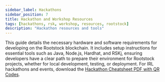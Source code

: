 ```yaml
---
sidebar_label: Hackathons 
sidebar_position: 7
title: Hackathon and Workshop Resources
tags: [hackathons, rsk, workshop, resources, rootstock]
description: "Hackathon resources and tools"
---
```


This guide details the necessary hardware and software requirements for developing on the Rootstock blockchain. It includes setup instructions for essential tools such as Java, Node.js, Hardhat, and RSKj, ensuring developers have a clear path to prepare their environment for Rootstock projects, whether for local development, testing, or deployment. For IRL hackathons and events, download the [Hackathon Cheatsheet PDF with QR Codes](/rootstock-cheatsheet.pdf).

<Card
  title="Prerequisites"
  description="Prerequisites for developing on Rootstock."
  link="/developers/requirements/"
/>

<br></br>

<Card
  title="Rootstock Hackathon Cheatsheet"
  description="The Rootstock Hackathon Cheatsheet is a concise reference guide for developers aiming to deploy decentralized applications (dApps) on the Rootstock network."
  link="https://cheatography.com/devrelrootstock/cheat-sheets/rootstock-dev/"
/>

<br></br>

<Card
  title="Starter Kits"
  description="Starter Kits for easy Rootstock Development."
  link="/developers/quickstart/"
/>
